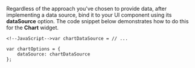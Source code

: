 Regardless of the approach you've chosen to provide data, after implementing a data source, bind it to your UI component using its **dataSource** option. The code snippet below demonstrates how to do this for the **Chart** widget.

	<!--JavaScript-->var chartDataSource = // ...
	
	var chartOptions = {
		dataSource: chartDataSource
	};